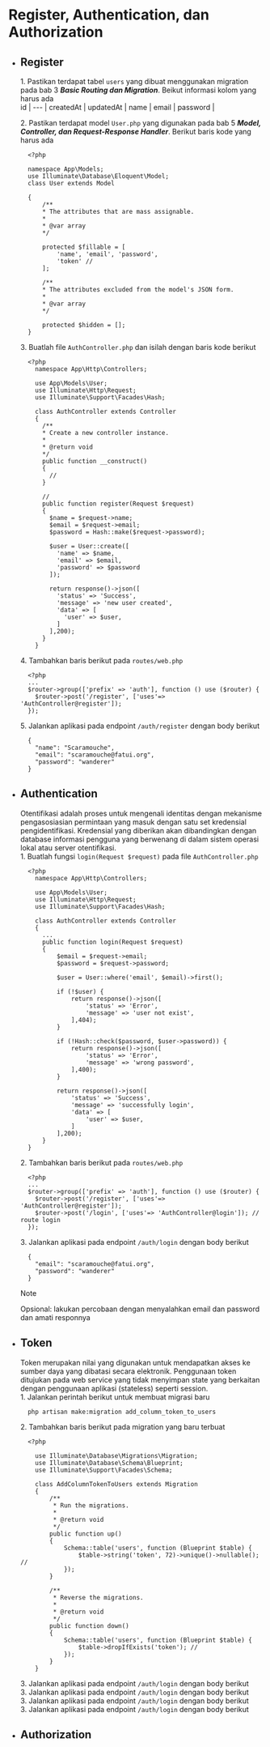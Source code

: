 # Register, Authentication, dan Authorization

* ## Register
  <tb>1. Pastikan terdapat tabel ```users``` yang dibuat menggunakan migration pada bab 3 ___Basic Routing dan Migration___. Beikut informasi kolom yang harus ada <br>
  id |
  --- |
  createdAt |
  updatedAt |
  name |
  email |
  password |

  <tb>2. Pastikan terdapat model ```User.php``` yang digunakan pada bab 5 ___Model, Controller, dan Request-Response Handler___. Berikut baris kode yang harus ada <br>
  ```
    <?php

    namespace App\Models;
    use Illuminate\Database\Eloquent\Model;
    class User extends Model

    {
        /**
        * The attributes that are mass assignable.
        *
        * @var array
        */

        protected $fillable = [
            'name', 'email', 'password',
            'token' //
        ];

        /**
        * The attributes excluded from the model's JSON form.
        *
        * @var array
        */

        protected $hidden = [];
    }
  ```

  <tb>3. Buatlah file ```AuthController.php``` dan isilah dengan baris kode berikut <br>
  ```
    <?php
      namespace App\Http\Controllers;
  
      use App\Models\User;
      use Illuminate\Http\Request;
      use Illuminate\Support\Facades\Hash;
  
      class AuthController extends Controller
      {
        /**
        * Create a new controller instance.
        *
        * @return void
        */
        public function __construct()
        {
          //
        }
  
        //
        public function register(Request $request)
        {
          $name = $request->name;
          $email = $request->email;
          $password = Hash::make($request->password);
  
          $user = User::create([
            'name' => $name,
            'email' => $email,
            'password' => $password
          ]);
  
          return response()->json([
            'status' => 'Success',
            'message' => 'new user created',
            'data' => [
              'user' => $user,
            ]
          ],200);
        }
      }
  ```
  <tb>4. Tambahkan baris berikut pada ```routes/web.php``` <br>
  ```
    <?php
    ...
    $router->group(['prefix' => 'auth'], function () use ($router) {
      $router->post('/register', ['uses'=> 'AuthController@register']);
    });
  ```
  <tb>5. Jalankan aplikasi pada endpoint ```/auth/register``` dengan body berikut <br>
  ```
    {
      "name": "Scaramouche",
      "email": "scaramouche@fatui.org",
      "password": "wanderer"
    }
  ```
  
* ## Authentication
  Otentifikasi adalah proses untuk mengenali identitas dengan mekanisme pengasosiasian permintaan yang masuk dengan satu set kredensial pengidentifikasi. Kredensial yang diberikan akan dibandingkan dengan database informasi pengguna yang berwenang di dalam sistem operasi lokal atau server otentifikasi. <br>
  <tb>1. Buatlah fungsi ```login(Request $request)``` pada file ```AuthController.php``` <br>
  ```
    <?php
      namespace App\Http\Controllers;
  
      use App\Models\User;
      use Illuminate\Http\Request;
      use Illuminate\Support\Facades\Hash;
  
      class AuthController extends Controller
      {
        ...
        public function login(Request $request)
        {
            $email = $request->email;
            $password = $request->password;

            $user = User::where('email', $email)->first();

            if (!$user) {
                return response()->json([
                    'status' => 'Error',
                    'message' => 'user not exist',
                ],404);
            }

            if (!Hash::check($password, $user->password)) {
                return response()->json([
                    'status' => 'Error',
                    'message' => 'wrong password',
                ],400);
            }
  
            return response()->json([
                'status' => 'Success',
                'message' => 'successfully login',
                'data' => [
                    'user' => $user,
                ]
            ],200);
        }
    }
  ```
  <tb>2. Tambahkan baris berikut pada ```routes/web.php``` <br>
  ```
    <?php
    ...
    $router->group(['prefix' => 'auth'], function () use ($router) {
      $router->post('/register', ['uses'=> 'AuthController@register']);
      $router->post('/login', ['uses'=> 'AuthController@login']); // route login
    });
  ```
  <tb>3. Jalankan aplikasi pada endpoint ```/auth/login``` dengan body berikut <br>
  ```
    {
      "email": "scaramouche@fatui.org",
      "password": "wanderer"
    }
  ```
  > [!NOTE]
  > Opsional: lakukan percobaan dengan menyalahkan email dan password dan amati responnya
  
* ## Token
  Token merupakan nilai yang digunakan untuk mendapatkan akses ke sumber daya yang dibatasi secara elektronik. Penggunaan token ditujukan pada web service yang tidak menyimpan state yang berkaitan dengan penggunaan aplikasi (stateless) seperti session. <br>
  <tb>1. Jalankan perintah berikut untuk membuat migrasi baru <br>
  ```
    php artisan make:migration add_column_token_to_users
  ```
  <tb>2. Tambahkan baris berikut pada migration yang baru terbuat <br>
  ```
    <?php

      use Illuminate\Database\Migrations\Migration;
      use Illuminate\Database\Schema\Blueprint;
      use Illuminate\Support\Facades\Schema;
      
      class AddColumnTokenToUsers extends Migration
      {
          /**
           * Run the migrations.
           *
           * @return void
           */
          public function up()
          {
              Schema::table('users', function (Blueprint $table) {
                  $table->string('token', 72)->unique()->nullable(); //
              });
          }
      
          /**
           * Reverse the migrations.
           *
           * @return void
           */
          public function down()
          {
              Schema::table('users', function (Blueprint $table) {
                  $table->dropIfExists('token'); //
              });
          }
      }

  ```
  <tb>3. Jalankan aplikasi pada endpoint ```/auth/login``` dengan body berikut <br>
  <tb>3. Jalankan aplikasi pada endpoint ```/auth/login``` dengan body berikut <br>
  <tb>3. Jalankan aplikasi pada endpoint ```/auth/login``` dengan body berikut <br>
  <tb>3. Jalankan aplikasi pada endpoint ```/auth/login``` dengan body berikut <br>
* ## Authorization
